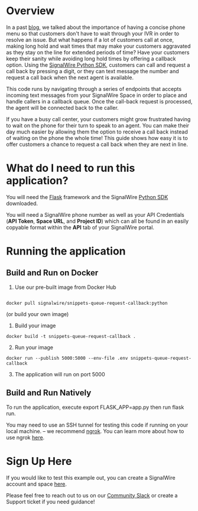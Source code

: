 # Overview 
In a past [blog](https://signalwire.com/blogs/industry/best-phone-menu-practices), we talked about the importance of having a concise phone menu so that customers don't have to wait through your IVR in order to resolve an issue. But what happens if a lot of customers call at once, making long hold and wait times that may make your customers aggravated as they stay on the line for extended periods of time? Have your customers keep their sanity while avoiding long hold times by offering a callback option.  Using the [SignalWire Python SDK](https://developer.signalwire.com/compatibility-api/reference/client-libraries-and-sdks#python), customers can call and request a call back by pressing a digit, or they can text message the number and request a call back when the next agent is available.

This code runs by navigating through a series of endpoints that accepts incoming text messages from your SignalWire Space in order to place and handle callers in a callback queue. Once the call-back request is processed, the agent will be connected back to the caller. 

If you have a busy call center, your customers might grow frustrated having to wait on the phone for their turn to speak to an agent. You can make their day much easier by allowing them the option to receive a call back instead of waiting on the phone the whole time! This guide shows how easy it is to offer customers a chance to request a call back when they are next in line. 

# What do I need to run this application?
You will need the [Flask](https://pypi.org/project/Flask/) framework and the SignalWire [Python SDK](https://developer.signalwire.com/compatibility-api/reference/client-libraries-and-sdks#python) downloaded.

You will need a SignalWire phone number as well as your API Credentials (**API Token**, **Space URL**, and **Project ID**) which can all be found in an easily copyable format within the **API** tab of your SignalWire portal. 

# Running the application 
## Build and Run on Docker


1. Use our pre-built image from Docker Hub 
```

docker pull signalwire/snippets-queue-request-callback:python
```
(or build your own image)

1. Build your image
```
docker build -t snippets-queue-request-callback .
```
2. Run your image
```
docker run --publish 5000:5000 --env-file .env snippets-queue-request-callback
```
3. The application will run on port 5000

## Build and Run Natively

To run the application, execute export FLASK_APP=app.py then run flask run.

You may need to use an SSH tunnel for testing this code if running on your local machine. – we recommend [ngrok](https://ngrok.com/). You can learn more about how to use ngrok [here](https://developer.signalwire.com/apis/docs/how-to-test-webhooks-with-ngrok).


# Sign Up Here

If you would like to test this example out, you can create a SignalWire account and space [here](https://m.signalwire.com/signups/new?s=1).

Please feel free to reach out to us on our [Community Slack](https://signalwire.community/) or create a Support ticket if you need guidance!